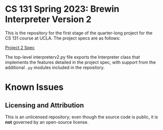# CS 131 Spring 2023: Brewin Interpreter Version 2

This is the repository for the first stage of the quarter-long project for the CS 131 course at UCLA. The project specs are as follows:

[Project 2 Spec](https://docs.google.com/document/d/1simlDMO0TK-YNDPYjkuU1C3fcaBpbIVYRaKD1pdqJj8/edit?usp=sharing)

The top-level interpreterv2.py file exports the Interpreter class that implements the features detailed in the project spec, with support from the additional `.py` modules included in the repository.

# Known Issues


## Licensing and Attribution

This is an unlicensed repository; even though the source code is public, it is **not** governed by an open-source license.